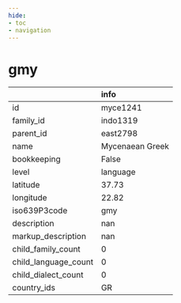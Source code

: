 ```yaml
---
hide:
- toc
- navigation
---
```

# gmy
|                      | info            |
|:---------------------|:----------------|
| id                   | myce1241        |
| family_id            | indo1319        |
| parent_id            | east2798        |
| name                 | Mycenaean Greek |
| bookkeeping          | False           |
| level                | language        |
| latitude             | 37.73           |
| longitude            | 22.82           |
| iso639P3code         | gmy             |
| description          | nan             |
| markup_description   | nan             |
| child_family_count   | 0               |
| child_language_count | 0               |
| child_dialect_count  | 0               |
| country_ids          | GR              |